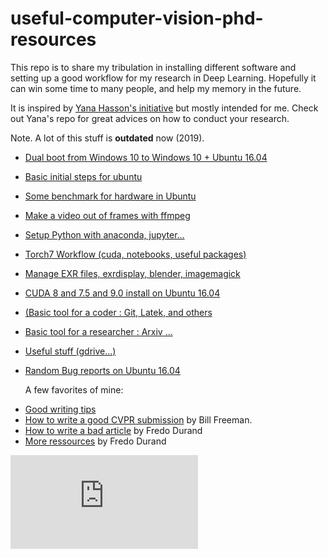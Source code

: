 # **useful-computer-vision-phd-resources**

This repo is to share my tribulation in installing different software and setting up a good workflow for my research in Deep Learning. Hopefully it can win some time to many people, and help my memory in the future.

It is inspired by [Yana Hasson's initiative](https://github.com/hassony2/useful-computer-vision-phd-resources) but mostly intended for me. Check out Yana's repo for great advices on how to conduct your research.

Note. A lot of this stuff is **outdated** now (2019).

- [Dual boot from Windows 10 to Windows 10 + Ubuntu 16.04](https://github.com/ThibaultGROUEIX/useful-computer-vision-phd-resources/tree/master/dual_boot.md)

- [Basic initial steps for ubuntu](https://github.com/ThibaultGROUEIX/useful-computer-vision-phd-resources/tree/master/initial_steps.md)

- [Some benchmark for hardware in Ubuntu](https://github.com/ThibaultGROUEIX/useful-computer-vision-phd-resources/tree/master/benchmark.md)

- [Make a video out of frames with ffmpeg](https://github.com/ThibaultGROUEIX/useful-computer-vision-phd-resources/tree/master/make_video_out_frames.md)

- [Setup Python with anaconda, jupyter...](https://github.com/ThibaultGROUEIX/useful-computer-vision-phd-resources/tree/master/python_setup.md)


- [Torch7 Workflow (cuda, notebooks, useful packages)](https://github.com/ThibaultGROUEIX/useful-computer-vision-phd-resources/tree/master/torch_workflow.md)

- [Manage EXR files, exrdisplay, blender, imagemagick](https://github.com/ThibaultGROUEIX/useful-computer-vision-phd-resources/tree/master/Manage_EXR_files.md)

- [ CUDA 8 and 7.5 and 9.0 install on Ubuntu 16.04 ](https://github.com/ThibaultGROUEIX/useful-computer-vision-phd-resources/tree/master/cuda_install.md)

- [(Basic tool for a coder : Git, Latek, and others](https://github.com/ThibaultGROUEIX/useful-computer-vision-phd-resources/tree/master/basic_coding_tools.md)

- [Basic tool for a researcher : Arxiv ...](https://github.com/ThibaultGROUEIX/useful-computer-vision-phd-resources/tree/master/arxiv.md)

- [Useful stuff (gdrive...)](https://github.com/ThibaultGROUEIX/useful-computer-vision-phd-resources/tree/master/utilities.md)

- [Random Bug reports on Ubuntu 16.04](https://github.com/ThibaultGROUEIX/useful-computer-vision-phd-resources/tree/master/bug_report.md)

  

  A few favorites of mine:
* [Good writing tips](https://www.microsoft.com/en-us/research/wp-content/uploads/2016/07/How-to-write-a-great-research-paper.pdf)
* [How to write a good CVPR
  submission](https://billf.mit.edu/sites/default/files/documents/cvprPapers.pdf) by Bill Freeman.
* [How to write a bad article](https://people.csail.mit.edu/fredo/FredoBadWriting.pdf) by Fredo Durand
* [More ressources](https://people.csail.mit.edu/fredo/student.html) by Fredo Durand

[![Analytics](https://ga-beacon.appspot.com/UA-91308638-2/github.com/ThibaultGROUEIX/useful-computer-vision-phd-resources/readme.md?pixel)](https://github.com/ThibaultGROUEIX/useful-computer-vision-phd-resources/)
